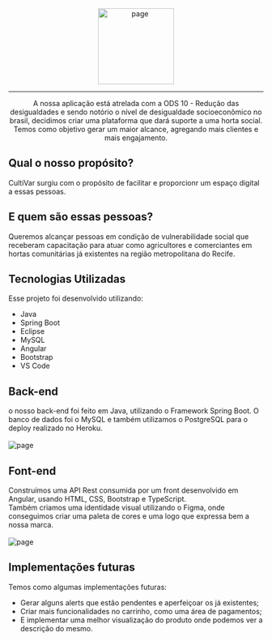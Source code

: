 <div align="center">
 
<img src="https://i.imgur.com/Qcs1yhM.png" alt="page" width="150px">
<hr>
  
A nossa aplicação está atrelada com a ODS 10 - Redução das desigualdades e sendo notório o nível de desigualdade socioeconômico no brasil, decidimos criar uma plataforma que dará suporte a uma horta social. Temos como objetivo gerar um maior alcance, agregando mais clientes e mais engajamento. 

</div>

<h2>Qual o nosso propósito?</h2>
CultiVar surgiu com o propósito de facilitar e proporcionr um espaço digital a essas pessoas.

<h2>E quem são essas pessoas?</h2>
Queremos alcançar pessoas em condição de vulnerabilidade social que receberam capacitação para atuar como agricultores e comerciantes em hortas comunitárias já existentes na região metropolitana do Recife.

<h2>Tecnologias Utilizadas</h2>
Esse projeto foi desenvolvido utilizando:
<ul>
  <li>Java</li>
  <li>Spring Boot</li>
  <li>Eclipse</a></li>
  <li>MySQL</li>
  <li>Angular</li>
  <li>Bootstrap</a></li>
  <li>VS Code</a></li>
</ul>

<h2>Back-end</h2>
o nosso back-end foi feito em Java, utilizando o Framework Spring Boot. O banco de dados foi o MySQL e também utilizamos o PostgreSQL para o deploy realizado no Heroku.
<br>
<br>
 <img src="https://i.imgur.com/Wycpwqf.jpg" alt="page">
<h2>Font-end</h2>
Construímos uma API Rest consumida por um front desenvolvido em Angular, usando HTML, CSS, Bootstrap e TypeScript.
<br>
Também criamos uma identidade visual utilizando o Figma, onde conseguimos criar uma paleta de cores e uma logo que expressa bem a nossa marca.
<br>
<br>
 <img src="https://i.imgur.com/1jxPEz3.png" alt="page">
<br>
<h2>Implementações futuras</h2>
Temos como algumas implementações futuras:
<ul>
<li>Gerar alguns alerts que estão pendentes e aperfeiçoar os já existentes;</li>
<li>Criar mais funcionalidades no carrinho, como uma área de pagamentos;</li>
<li>E implementar uma melhor visualização do produto onde podemos ver a descrição do mesmo.</li>
</ul>


